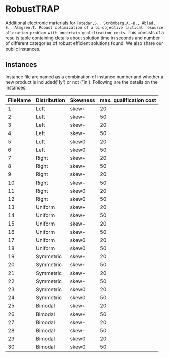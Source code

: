 # RobustTRAP
Additional electronic materials for `Fotedar,S., Strömberg,A.-B., Åblad, E., Almgren,T. Robust optimization of a bi-objective tactical
resource allocation problem with uncertain
qualification costs`. This consists of a results table containing details about solution time in seconds and number of different categories of robust efficient solutions found. We also share our public instances.

## Instances
Instance file are named as a combination of instance number and whether a new product is included('1y') or not ('1n'). Following are the details on the instances:

| FileName | Distribution| Skewness | max. qualification cost |
| ------ | ------ | ------ | ------ |
| 1 | Left | skew+ | 20 |
| 2 | Left | skew+| 50 |
| 3 | Left | skew- | 20 |
| 4 | Left | skew-| 50 |
| 5 | Left | skew0 | 20 |
| 6 | Left | skew0| 50 |
| 7 | Right | skew+ | 20 |
| 8 | Right | skew+| 50 |
| 9 | Right | skew-| 20 |
| 10 | Right | skew- | 50 |
| 11 | Right | skew0| 20 |
| 12 | Right | skew0| 50 |
| 13 | Uniform | skew+| 20 |
| 14 | Uniform | skew+| 50 |
| 15 | Uniform | skew-| 20 |
| 16 | Uniform | skew- | 50 |
| 17 | Uniform | skew0| 20 |
| 18 | Uniform | skew0| 50 |
| 19 | Symmetric | skew+ | 20 |
| 20 | Symmetric | skew+| 50 |
| 21 | Symmetric| skew-| 20 |
| 22 | Symmetric | skew- | 50 |
| 23 | Symmetric | skew0| 20 |
| 24 | Symmetric | skew0| 50|
| 25 | Bimodal | skew+ | 20 |
| 26 | Bimodal | skew+| 50 |
| 27 | Bimodal | skew-| 20 |
| 28 | Bimodal | skew-| 50 |
| 29 | Bimodal | skew0| 20 |
| 30 | Bimodal | skew0| 50 |

#
